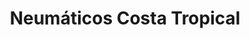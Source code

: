 ---
title: "Neumáticos Costa Tropical"
url: /la-mamola/neumaticos-costa-tropical/
shop: Autoteile
---